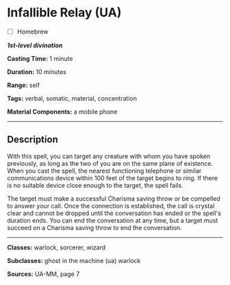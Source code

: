 # Infallible Relay (UA)

- [ ] Homebrew

***1st-level divination***

**Casting Time:** 1 minute

**Duration:** 10 minutes

**Range:** self

**Tags:** verbal, somatic, material, concentration

**Material Components:** a mobile phone

---

## Description
With this spell, you can target any creature with whom you have spoken previously, as long as the two of you are on the same plane of existence. When you cast the spell, the nearest functioning telephone or similar communications device within 100 feet of the target begins to ring. If there is no suitable device close enough to the target, the spell fails.

The target must make a successful Charisma saving throw or be compelled to answer your call. Once the connection is established, the call is crystal clear and cannot be dropped until the conversation has ended or the spell's duration ends. You can end the conversation at any time, but a target must succeed on a Charisma saving throw to end the conversation.

---

**Classes:** warlock, sorcerer, wizard

**Subclasses:** ghost in the machine (ua) warlock

**Sources:** UA-MM, page 7
